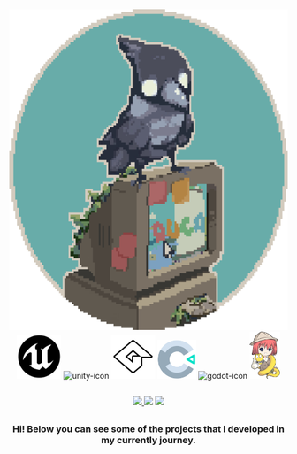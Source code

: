 ##
  <div align="center">
      <img alt="my_logo" width="580" height="580" src="gifs/banner-logo.gif"/>
  </div>

<div align= "center" style="display: inline_block">
    <img alt="unreal-icon" width="80" height="80" src="imgs/logos/unreal_5_logo.png"/>
    <img alt="unity-icon" width="80" height="80" src="https://files.rubixdev.de/logos/unity.svg"/>
    <img alt="gamemaker-icon" width="80" height="80" src="imgs/logos/gamemaker_logo.png"/>
    <img alt="construct-icon" width="70" height="70" src="imgs/logos/construct_logo.png"/>
    <img alt="godot-icon" width="80" heigtht="80" src="https://godotengine.org/assets/press/icon_color.svg"/>
    <img alt="renpy-icon" width="55" heigtht="55" src="imgs/logos/renpy_logo.png"/>
</div>

##
<div align= "center"> 
  <a href="https://sktheu.itch.io" target="_blank"><img src="https://img.shields.io/badge/Itch.io-FA5C5C?style=for-the-badge&logo=itchdotio&logoColor=white"</a>
  <a href="https://www.linkedin.com/in/matheus-santos-duca" target="_blank"><img src="https://img.shields.io/badge/-LinkedIn-%230077B5?style=for-the-badge&logo=linkedin&logoColor=white" target="_blank"></a>
<a href="mailto:theu.duka@gmail.com"> <img src="https://img.shields.io/badge/Gmail-D14836?style=for-the-badge&logo=gmail&logoColor=white"></a>
</div>

##
<div align = "center">
  <h3>Hi! Below you can see some of the projects that I developed in my currently journey.</h3>
</div>
